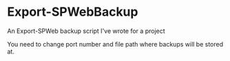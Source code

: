 # Export-SPWebBackup
An Export-SPWeb backup script I've wrote for a project

You need to change port number and file path where backups will be stored at.

